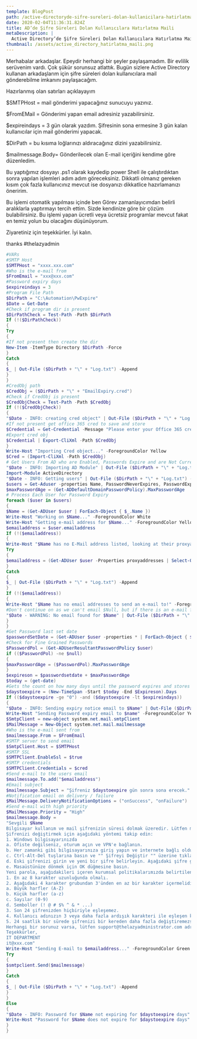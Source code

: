 ```yaml
---
template: BlogPost
path: /active-directoryde-sifre-sureleri-dolan-kullanicilara-hatirlatma-maili
date: 2020-02-04T11:36:31.824Z
title: AD’de Şifre Süreleri Dolan Kullanıcılara Hatırlatma Maili
metaDescription: |
  Active Directory’de Şifre Süreleri Dolan Kullanıcılara Hatırlatma Maili
thumbnail: /assets/active_directory_hatirlatma_maili.png
---
```

Merhabalar arkadaşlar. Epeydir herhangi bir şeyler paylaşamadım. Bir evlilik serüvenim vardı. Çok şükür sorunsuz atlattık. Bugün sizlere Active Directory kullanan arkadaşlarım için şifre süreleri dolan kullanıcılara mail gönderebilme imkanını paylaşacağım.



Hazırlanmış olan satırları açıklayayım

$SMTPHost = mail gönderimi yapacağınız sunucuyu yazınız.

$FromEMail = Gönderimi yapan email adresiniz yazabilirsiniz.

$expireindays = 3 gün olarak yazdım. Şifresinin sona ermesine 3 gün kalan kullanıcılar için mail gönderimi yapacak.

$DirPath = bu kısıma loğlarınızı aldıracağınız dizini yazabilirsiniz.

$mailmessage.Body= Gönderilecek olan E-mail içeriğini kendime göre düzenledim.

Bu yaptığımız dosyayı .ps1 olarak kaydedip power Shell ile çalıştırdıktan sonra yapılan işlemleri adım adım göreceksiniz. Dikkatli olmanız gereken kısım çok fazla kullanıcınız mevcut ise dosyanızı dikkatlice hazırlamanızı öneririm.

Bu işlemi otomatik yapılması içinde ben Görev zamanlayıcımdan belirli aralıklarla yaptırmayı tercih ettim. Sizde kendinize göre bir çözüm bulabilirsiniz. Bu işlemi yapan ücretli veya ücretsiz programlar mevcut fakat en temiz yolun bu olacağını düşünüyorum.

Ziyaretiniz için teşekkürler. İyi kalın.

thanks #thelazyadmin



```powershell
#VARs
#SMTP Host
$SMTPHost = "xxxx.xxx.com"
#Who is the e-mail from
$FromEmail = "xxx@xxx.com"
#Password expiry days
$expireindays = 3
#Program File Path
$DirPath = "C:\Automation\PwExpire"
$Date = Get-Date
#Check if program dir is present
$DirPathCheck = Test-Path -Path $DirPath
If (!($DirPathCheck))
{
Try
{
#If not present then create the dir
New-Item -ItemType Directory $DirPath -Force
}
Catch
{
$_ | Out-File ($DirPath + "\" + "Log.txt") -Append
}
}
#CredObj path
$CredObj = ($DirPath + "\" + "EmailExpiry.cred")
#Check if CredObj is present
$CredObjCheck = Test-Path -Path $CredObj
If (!($CredObjCheck))
{
"$Date - INFO: creating cred object" | Out-File ($DirPath + "\" + "Log.txt") -Append
#If not present get office 365 cred to save and store
$Credential = Get-Credential -Message "Please enter your Office 365 credential that you will use to send e-mail from $FromEmail. If you are not using the account $FromEmail make sure this account has 'Send As' rights on $FromEmail."
#Export cred obj
$Credential | Export-CliXml -Path $CredObj
}
Write-Host "Importing Cred object..." -ForegroundColor Yellow
$Cred = (Import-CliXml -Path $CredObj)
# Get Users From AD who are Enabled, Passwords Expire and are Not Currently Expired
"$Date - INFO: Importing AD Module" | Out-File ($DirPath + "\" + "Log.txt") -Append
Import-Module ActiveDirectory
"$Date - INFO: Getting users" | Out-File ($DirPath + "\" + "Log.txt") -Append
$users = Get-Aduser -properties Name, PasswordNeverExpires, PasswordExpired, PasswordLastSet, EmailAddress -filter { (Enabled -eq 'True') -and (PasswordNeverExpires -eq 'False') } | Where-Object { $_.PasswordExpired -eq $False }
$maxPasswordAge = (Get-ADDefaultDomainPasswordPolicy).MaxPasswordAge
# Process Each User for Password Expiry
foreach ($user in $users)
{
$Name = (Get-ADUser $user | ForEach-Object { $_.Name })
Write-Host "Working on $Name..." -ForegroundColor White
Write-Host "Getting e-mail address for $Name..." -ForegroundColor Yellow
$emailaddress = $user.emailaddress
If (!($emailaddress))
{
Write-Host "$Name has no E-Mail address listed, looking at their proxyaddresses attribute..." -ForegroundColor Red
Try
{
$emailaddress = (Get-ADUser $user -Properties proxyaddresses | Select-Object -ExpandProperty proxyaddresses | Where-Object { $_ -cmatch '^SMTP' }).Trim("SMTP:")
}
Catch
{
$_ | Out-File ($DirPath + "\" + "Log.txt") -Append
}
If (!($emailaddress))
{
Write-Host "$Name has no email addresses to send an e-mail to!" -ForegroundColor Red
#Don't continue on as we can't email $Null, but if there is an e-mail found it will email that address
"$Date - WARNING: No email found for $Name" | Out-File ($DirPath + "\" + "Log.txt") -Append
}
}
#Get Password last set date
$passwordSetDate = (Get-ADUser $user -properties * | ForEach-Object { $_.PasswordLastSet })
#Check for Fine Grained Passwords
$PasswordPol = (Get-ADUserResultantPasswordPolicy $user)
if (($PasswordPol) -ne $null)
{
$maxPasswordAge = ($PasswordPol).MaxPasswordAge
}
$expireson = $passwordsetdate + $maxPasswordAge
$today = (get-date)
#Gets the count on how many days until the password expires and stores it in the $daystoexpire var
$daystoexpire = (New-TimeSpan -Start $today -End $Expireson).Days
If (($daystoexpire -ge "0") -and ($daystoexpire -lt $expireindays))
{
"$Date - INFO: Sending expiry notice email to $Name" | Out-File ($DirPath + "\" + "Log.txt") -Append
Write-Host "Sending Password expiry email to $name" -ForegroundColor Yellow
$SmtpClient = new-object system.net.mail.smtpClient
$MailMessage = New-Object system.net.mail.mailmessage
#Who is the e-mail sent from
$mailmessage.From = $FromEmail
#SMTP server to send email
$SmtpClient.Host = $SMTPHost
#SMTP SSL
$SMTPClient.EnableSsl = $true
#SMTP credentials
$SMTPClient.Credentials = $cred
#Send e-mail to the users email
$mailmessage.To.add("$emailaddress")
#Email subject
$mailmessage.Subject = "Şifreniz $daystoexpire gün sonra sona erecek."
#Notification email on delivery / failure
$MailMessage.DeliveryNotificationOptions = ("onSuccess", "onFailure")
#Send e-mail with high priority
$MailMessage.Priority = "High"
$mailmessage.Body =
"Sevgili $Name
Bilgisayar kullanım ve mail şifrenizin süresi dolmak üzeredir. Lütfen mümkün olan en kısa sürede değiştirin.
Şifrenizi değiştirmek için aşağıdaki yöntemi takip edin:
1. Windows bilgisayarınızda
a. Ofiste değilseniz, oturum açın ve VPN'e bağlanın.
b. Her zamanki gibi bilgisayarınıza giriş yapın ve internete bağlı olduğunuzdan emin olun.
c. Ctrl-Alt-Del tuşlarına basın ve "" Şifreyi Değiştir "" üzerine tıklayın.
d. Eski şifrenizi girin ve yeni bir şifre belirleyin. Aşağıdaki şifre gereksinimlerine bakın.
e. Masaüstünüze dönmek için OK düğmesine basın.
Yeni parola, aşağıdakileri içeren kurumsal politikalarımızda belirtilen minimum gereksinimleri karşılamalıdır:
1. En az 8 karakter uzunluğunda olmalı.
2. Aşağıdaki 4 karakter grubundan 3'ünden en az bir karakter içermelidir:
a. Büyük harfler (A-Z)
b. Küçük harfler (a-z)
c. Sayılar (0-9)
d. Semboller (! @ # $% ^ & * ...)
3. Son 24 şifrenizden hiçbiriyle eşleşemez.
4. Kullanıcı adınızın 3 veya daha fazla ardışık karakteri ile eşleşen karakterleri içeremez.
5. 24 saatlik bir sürede şifrenizi bir kereden daha fazla değiştiremezsiniz.
Herhangi bir sorunuz varsa, lütfen support@thelazyadministrator.com adresinden Destek ekibimizle iletişime geçin veya xxxx numaralı telefondan bizi arayın.
Teşekkürler,
IT DEPARTMENT
it@xxx.com"
Write-Host "Sending E-mail to $emailaddress..." -ForegroundColor Green
Try
{
$smtpclient.Send($mailmessage)
}
Catch
{
$_ | Out-File ($DirPath + "\" + "Log.txt") -Append
}
}
Else
{
"$Date - INFO: Password for $Name not expiring for $daystoexpire days" | Out-File ($DirPath + "\" + "Log.txt") -Append
Write-Host "Password for $Name does not expire for $daystoexpire days" -ForegroundColor White
}
}
```
